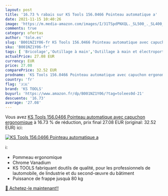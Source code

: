 ```yaml
---
layout: post
title: '16.73 % rabais sur KS Tools 156.0466 Pointeau automatique a'
date: 2021-11-15 10:40:26
image: 'https://m.media-amazon.com/images/I/31TSpdPNXQL._SL500_._SL400_.jpg'
comments: true
category: ofertas
author: 'tole.es'
slug: 'B001NZ1Y06-fr KS Tools 156.0466 Pointeau automatique avec capuchon...'
sku: 'B001NZ1Y06-fr'
tags: [ 'Bricolage','Outillage à main','Outillage à main et électroportatif','Pointeaux','Poinçons','ks tools', ]
actualPrice: 27.08 EUR
currency: EUR
price: 27.08
comparePrice: 32.52 EUR
prodname: 'KS Tools 156.0466 Pointeau automatique avec capuchon ergonomique'
country: 'fr'
flag: '🇫🇷'
brand: 'KS TOOLS'
buyurl: 'https://www.amazon.fr/dp/B001NZ1Y06/?tag=tolees0d-21'
descuento: '16.73'
average: '27.08'
---
```


Vous avez [KS Tools 156.0466 Pointeau automatique avec capuchon ergonomique](https://www.amazon.fr/dp/B001NZ1Y06/?tag=tolees0d-21)  à  16.73 % de réduction, prix final  27.08 EUR (original: 32.52 EUR) ici:

[![KS Tools 156.0466 Pointeau automatique a](https://m.media-amazon.com/images/I/31TSpdPNXQL._SL500_._SL400_.jpg)](https://www.amazon.fr/dp/B001NZ1Y06/?tag=tolees0d-21)

ℹ️:

- Pommeau ergonomique
- Chrome Vanadium
- KS TOOLS fabriquant doutils de qualité, pour les professionnels de lautomobile, de lindustrie et du second-œuvre du bâtiment
- Puissance de frappe jusquà 80 kg

[🛒 Achetez-le maintenant!!](https://www.amazon.fr/dp/B001NZ1Y06/?tag=tolees0d-21)
